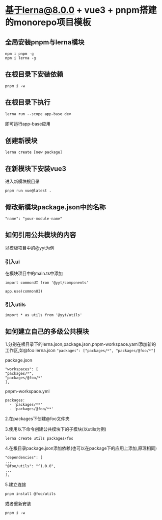 # 基于lerna@8.0.0 + vue3 + pnpm搭建的monorepo项目模板

## 全局安装pnpm与lerna模块
```` 
npm i pnpm -g 
npm i lerna -g 
```` 

## 在根目录下安装依赖
```` 
pnpm i -w
```` 


## 在根目录下执行
```` 
lerna run --scope app-base dev
```` 
即可运行app-base应用

## 创建新模块
```` 
lerna create [new package]
```` 

## 在新模块下安装vue3
进入新模块根目录
```` 
pnpm run vue@latest .
```` 

## 修改新模块package.json中的名称
```` 
"name": "your-module-name"
```` 

## 如何引用公共模块的内容
以模板项目中的@yyt为例
### 引入ui
在模块项目中的main.ts中添加
```` 
import commonUI from '@yyt/components'

app.use(commonUI)
```` 

### 引入utils
```` 
import * as utils from '@yyt/utils'
```` 

## 如何建立自己的多级公共模块
1.分别在根目录下的lerna.json,package.json,pnpm-workspace.yaml添加新的工作区,如@foo
lerna.json
````"packages": ["packages/*", "packages/@foo/*"]````

package.json
````
"workspaces": [
"packages/*",
"packages/@foo/*"
],
````

pnpm-workspace.yml
````
packages:
  - 'packages/**'
  - 'packages/@foo/**'
````

2.在packages下创建@foo文件夹

3.使用以下命令创建公共模块下的子模块(以utils为例)
````
lerna create utils packages/foo
````

4.在根目录package.json添加依赖(也可以在package下的应用上添加,原理相同)
````
"dependencies": [
...
"@foo/utils": "^1.0.0",
...
],
````

5.建立连接
````
pnpm install @foo/utils
````
或者重新安装
````
pnpm i -w
````



